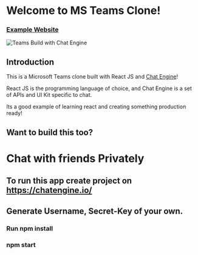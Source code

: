 # Welcome to MS Teams Clone!

### [Example Website](https://friendstogether.netlify.app/)

![Teams Build with Chat Engine](https://i.ibb.co/vDhx8Md/Whats-App-Image-2021-01-26-at-02-01-43.jpg)

## Introduction

This is a Microsoft Teams clone built with React JS and [Chat Engine](https://chatengine.io)!

React JS is the programming language of choice, and Chat Engine is a set of APIs and UI Kit specific to chat.

Its a good example of learning react and creating something production ready!

## Want to build this too?

# Chat with friends Privately
## To run this app create project on https://chatengine.io/ 
## Generate Username, Secret-Key of your own.
### Run npm install
### npm start
